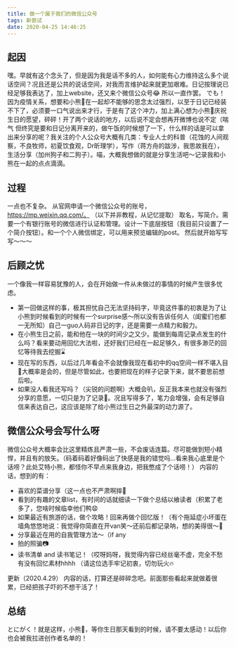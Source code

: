 ```yaml
---
title: 做一个属于我们的微信公众号
tags: 新尝试
date: 2020-04-25 14:46:25
---
```


## 起因
嘿。早就有这个念头了，但是因为我是话不多的人，如何能有心力维持这么多个说话空间？况且还是公共的说话空间，对我而言维护起来就更加艰难。日记按理说已经足够我表达了，加上website，还又来个微信公众号😂
所以一直作罢。
でも！因为疫情关系，想要和小熊🐻在一起却不能够的思念太过强烈，以至于日记已经装不下了，必须要一口气说出来才行，于是有了这个冲力，加上满心想为小熊🐻庆祝生日的愿望，砰砰！开了两个说话的地方，以后说不定会想再开微博也说不定（喘气
但终究是要和日记分离开来的，做午饭的时候想了一下，什么样的话是可以拿出来分享的呢？我关注的个人公众号大概有几类：专业人士的科普（花蚀的人间观察，不良牧师，初夏饮食观，Dr昕理学），写作（蒋方舟的跋涉，我思故我在），生活分享（加州狗子和二狗子）。喵，大概我想做的就是分享生活吧～记录我和小熊在一起的点点滴滴。

## 过程
一点也不复杂。
从官网申请一个微信公众号的账号，https://mp.weixin.qq.com/。
（以下并非教程，从记忆提取）
取名，写简介。需要一个有银行账号的微信进行认证和管理。设计一下底层按钮（我目前只设置了一个简介按钮）。和一个个人微信绑定，可以用来预览编辑的post。
然后就开始写写写～～～

## 后顾之忧
一个像我一样容易犹豫的人，会在开始做一件从未做过的事情的时候产生很多忧虑。
- 第一回做这样的事，极其担忧自己无法坚持码字，毕竟这件事的初衷是为了让小熊到时候看到的时候有一个surprise感～所以没有告诉任何人（闺蜜们也都一无所知）自己一guo人码非日记的字，还是需要一点精力和毅力。
- 在小熊生日之前，能和他在一块的时间少之又少。能做到每周记录点发生的什么吗？看来要动用回忆大法啦，还好我们已经在一起足够久，有很多渺茫的回忆等待我去挖掘⌛️
- 现在写的东西，以后过几年看会不会就像我现在看初中的qq空间一样不堪入目🙈大概率是会的，但是尽管如此，也要把现在的样子记录下来，就不要思前想后啦。
- 如果没人看我还写吗？（尖锐的问题啊）大概会叭，反正我本来也就没有强烈分享的意愿，一切只是为了记录📝。况且写得多了，笔力会增强，会有足够自信来表达自己，这应该是除了给小熊过生日之外最深的动力源了。

## 微信公众号会写什么呀
微信公众号大概率会比这里精炼且严肃一些，不会废话连篇。尽可能做到短小精悍，并且有的放矢。（码着码着好像码出了快感是我的错觉吗...看来我心底里是个话唠？此处艾特小熊，都怪你不早点来我身边，把我憋成了个话唠！）
内容的话，想到的有：
- 喜欢的菜谱分享（这一点也不严肃啊摔😤
- 看到的有趣的文章list，有时间的话就细读一下做个总结以飨读者（积累了老多了，您啥时候临幸他们鸭😧
- 如果最近有旅游的话，做个攻略！回来再做个回忆版！（有个拖延症小坏蛋在墙角悠悠地说：我觉得你简直在开van笑～还前后都记录呐，想的美得很～🥴
- 分享最近在用的自我管理方法～（if any
- 拍的照骗📷
- 读书清单 and 读书笔记！（哎呀妈呀，我觉得内容已经丝毫不虚，完全不愁有没有回忆素材hhhh （请这位选手牢记初衷，切勿玩火🔥

更新（2020.4.29）
内容的话，打算还是碎碎念吧。前面那些看起来就做着很累，已经把孩子吓的不想干活了！

## 总结
とにがく！就是这样，小熊🐻，等你生日那天看到的时候，请不要太感动！以后你也会被我拉进创作者名单的！


